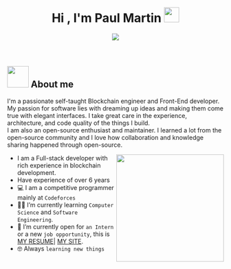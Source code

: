 <h1 align="center">Hi , I'm Paul Martin <img src="https://media.giphy.com/media/hvRJCLFzcasrR4ia7z/giphy.gif" width="35"></h1>
<p align="center">
  <a href="https://github.com/DenverCoder1/readme-typing-svg"><img src="https://readme-typing-svg.herokuapp.com?lines=Senior+Full+Stack+Developer;Blockchain%20Developer&center=true&width=500&height=50"></a>
</p>
<br>

## <img src = "https://user-images.githubusercontent.com/63050133/156777293-72a6e681-2582-4a9d-ad92-09d1181d47c7.gif" width = 50px>  About me

I'm a passionate self-taught Blockchain engineer and Front-End developer. My passion for software lies with dreaming up ideas and making them come true with elegant interfaces. I take great care in the experience, architecture, and code quality of the things I build.
<br>
I am also an open-source enthusiast and maintainer. I learned a lot from the open-source community and I love how collaboration and knowledge sharing happened through open-source.
<br>

<img align="right" src="https://user-images.githubusercontent.com/63050133/156676671-d5b2e362-97d4-4404-9447-dd71ddfea82f.gif" width = 250px/>

- I am a Full-stack developer with rich experience in blockchain development.
- Have experience of over 6 years
- :computer: I am a competitive programmer mainly at `Codeforces`
- :student: I’m currently learning `Computer Science` and `Software Engineering`.
- :thinking: I’m currently open for `an Intern` or a new `job opportunity`, this is [MY RESUME](https://cvdesignr.com/p/61defca1eddd4)| [MY SITE](https://paulmartin-1125.web.app/).
- :nerd_face: Always `learning new things`

<br>
